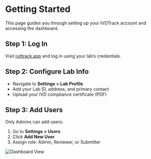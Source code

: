 # Getting Started

This page guides you through setting up your IVDTrack account and accessing the dashboard.

## Step 1: Log In
Visit [ivdtrack.app](https://ivdtrack.app) and log in using your lab’s credentials.

## Step 2: Configure Lab Info
- Navigate to **Settings > Lab Profile**
- Add your Lab ID, address, and primary contact
- Upload your IVD compliance certificate (PDF)

## Step 3: Add Users
Only Admins can add users:
1. Go to **Settings > Users**
2. Click **Add New User**
3. Assign role: Admin, Reviewer, or Submitter

![Dashboard View](images/dashboard.png)
